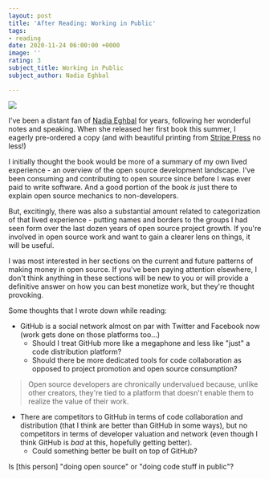 ```yaml
---
layout: post
title: 'After Reading: Working in Public'
tags:
- reading
date: 2020-11-24 06:00:00 +0000
image: ''
rating: 3
subject_title: Working in Public
subject_author: Nadia Eghbal

---
```

![](/media/ce1d8e5b-d969-4fbc-b140-6633d85b4e06_1_201_a.jpeg)

I've been a distant fan of [Nadia Eghbal](https://nadiaeghbal.com) for years, following her wonderful notes and speaking. When she released her first book this summer, I eagerly pre-ordered a copy (and with beautiful printing from [Stripe Press](https://press.stripe.com) no less!)

I initially thought the book would be more of a summary of my own lived experience - an overview of the open source development landscape. I've been consuming and contributing to open source since before I was ever paid to write software. And a good portion of the book _is_ just there to explain open source mechanics to non-developers.

But, excitingly, there was also a substantial amount related to categorization of that lived experience - putting names and borders to the groups I had seen form over the last dozen years of open source project growth. If you're involved in open source work and want to gain a clearer lens on things, it will be useful.

I was most interested in her sections on the current and future patterns of making money in open source. If you've been paying attention elsewhere, I don't think anything in these sections will be new to you or will provide a definitive answer on how you can best monetize work, but they're thought provoking.

Some thoughts that I wrote down while reading:

* GitHub is a social network almost on par with Twitter and Facebook now (work gets done on those platforms too...)
  * Should I treat GitHub more like a megaphone and less like "just" a code distribution platform?
  * Should there be more dedicated tools for code collaboration as opposed to project promotion and open source consumption?

> Open source developers are chronically undervalued because, unlike other creators, they're tied to a platform that doesn't enable them to realize the value of their work.

* There are competitors to GitHub in terms of code collaboration and distribution (that I think are better than GitHub in some ways), but no competitors in terms of developer valuation and network (even though I think GitHub is _bad_ at this, hopefully getting better).
  * Could something better be built on top of GitHub?

Is \[this person\] "doing open source" or "doing code stuff in public"?
